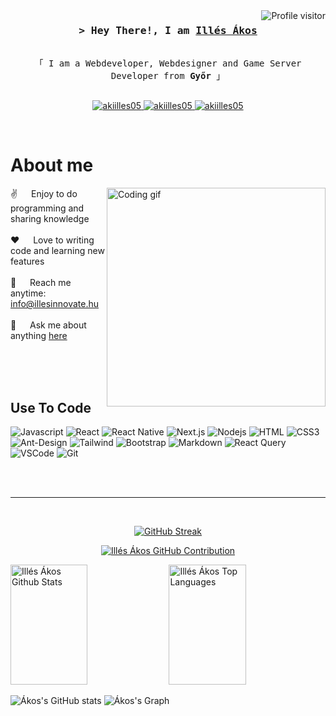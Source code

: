 <!--
<h2 align="center">
  Welcome to Al Siam World!
  <img src="https://media.giphy.com/media/hvRJCLFzcasrR4ia7z/giphy.gif" width="28">
</h2>
-->

<!--
<p align="center">
  <a href="https://github.com/akiilles05"><img src="https://readme-typing-svg.herokuapp.com/?lines=Self%20Taught%20Programmer;Front%20End%20Developer;1.5%2B%20years%20of%20coding%20experience;Always%20learning%20new%20things&center=true&width=380&height=45"></a>
</p>

 -->

<a href="https://komarev.com/ghpvc/?username=akiilles05">
  <img align="right" src="https://komarev.com/ghpvc/?username=akiilles05&label=Visitors&color=0e75b6&style=flat" alt="Profile visitor" />
</a>


<!-- Intro  -->
<h3 align="center">
        <samp>&gt; Hey There!, I am
                <b><a target="_blank" href="https://illesinnovate.hu">Illés Ákos</a></b>
        </samp>
</h3>


<p align="center">
  <samp>
    <br>
    「 I am a Webdeveloper, Webdesigner and Game Server Developer from <b>Győr</b> 」
    <br>
    <br>
  </samp>
</p>

<p align="center">
 <a href="https://illesinnovate.hu" target="blank">
  <img src="https://img.shields.io/badge/Website-DC143C?style=for-the-badge&logo=medium&logoColor=white" alt="akiilles05" />
 </a>
 <a href="www.linkedin.com/in/akosilles" target="_blank">
  <img src="https://img.shields.io/badge/LinkedIn-0077B5?style=for-the-badge&logo=linkedin&logoColor=white" alt="akiilles05"/>
 </a>
 <!-- <a href="https://dev.to/akiilles05" target="_blank">
  <img src="https://img.shields.io/badge/dev.to-0A0A0A?style=for-the-badge&logo=dev.to&logoColor=white" alt="akiilles05" />
 </a> -->
 <!-- <a href="https://instagram.com/akiilles05" target="_blank">
  <img src="https://img.shields.io/badge/Instagram-fe4164?style=for-the-badge&logo=instagram&logoColor=white" alt="akiilles05" />
 </a>  -->
 <a href="https://www.facebook.com/illesinnovate" target="_blank">
  <img src="https://img.shields.io/badge/Facebook-20BEFF?&style=for-the-badge&logo=facebook&logoColor=white" alt="akiilles05"  />
  </a> 
</p>
<br />

<!-- About Section -->
 # About me
 
<p>
 <img align="right" width="350" src="/assets/programmer.gif" alt="Coding gif" />
  
 ✌️ &emsp; Enjoy to do programming and sharing knowledge <br/><br/>
 ❤️ &emsp; Love to writing code and learning new features<br/><br/>
 📧 &emsp; Reach me anytime: info@illesinnovate.hu<br/><br/>
 💬 &emsp; Ask me about anything [here](https://www.illesinnovate.hu/contact)

</p>

<br/>
<br/>
<br/>

## Use To Code

![Javascript](https://img.shields.io/badge/Javascript-F0DB4F?style=for-the-badge&labelColor=black&logo=javascript&logoColor=F0DB4F)
![React](https://img.shields.io/badge/-React-61DBFB?style=for-the-badge&labelColor=black&logo=react&logoColor=61DBFB)
![React Native](https://img.shields.io/badge/React_Native-20232A?style=for-the-badge&logo=react&logoColor=61DAFB)
![Next.js](https://img.shields.io/badge/next.js-000000?style=for-the-badge&logo=nextdotjs&logoColor=white)
![Nodejs](https://img.shields.io/badge/Nodejs-3C873A?style=for-the-badge&labelColor=black&logo=node.js&logoColor=3C873A)
![HTML](https://img.shields.io/badge/HTML5-E34F26?style=for-the-badge&logo=html5&logoColor=white)
![CSS3](https://img.shields.io/badge/CSS3-1572B6?style=for-the-badge&logo=css3&logoColor=white)
![Ant-Design](https://img.shields.io/badge/AntDesign-0170FE?style=for-the-badge&logo=antdesign&logoColor=white)
![Tailwind](https://img.shields.io/badge/Tailwind_CSS-092749?style=for-the-badge&logo=tailwindcss&logoColor=06B6D4&labelColor=000000)
![Bootstrap](https://img.shields.io/badge/Bootstrap-563D7C?style=for-the-badge&logo=bootstrap&logoColor=white)
![Markdown](https://img.shields.io/badge/Markdown-000000?style=for-the-badge&logo=markdown&logoColor=white)
![React Query](https://img.shields.io/badge/-React_Query-FF4154?style=for-the-badge&logo=react%20query&logoColor=white)
![VSCode](https://img.shields.io/badge/Visual_Studio-0078d7?style=for-the-badge&logo=visual%20studio&logoColor=white)
![Git](https://img.shields.io/badge/Git-F05032?style=for-the-badge&logo=git&logoColor=white)

<br/>

<!-- ## Top Open Source -
[![Web Projects](https://github-readme-stats.vercel.app/api/pin/?username=akiilles05&repo=web-projects&border_color=7F3FBF&bg_color=0D1117&title_color=C9D1D9&text_color=8B949E&icon_color=7F3FBF)](https://github.com/akiilles05/web-projects)
[![Al Folio](https://github-readme-stats.vercel.app/api/pin/?username=akiilles05&repo=al-folio&border_color=7F3FBF&bg_color=0D1117&title_color=C9D1D9&text_color=8B949E&icon_color=7F3FBF)](https://github.com/akiilles05/al-folio)
[![Al Siam Readme](https://github-readme-stats.vercel.app/api/pin/?username=akiilles05&repo=akiilles05&border_color=7F3FBF&bg_color=0D1117&title_color=C9D1D9&text_color=8B949E&icon_color=7F3FBF)](https://github.com/akiilles05/akiilles05)
[![Al Siam Teminal](https://github-readme-stats.vercel.app/api/pin/?username=akiilles05&repo=akiilles05.github.io&border_color=7F3FBF&bg_color=0D1117&title_color=C9D1D9&text_color=8B949E&icon_color=7F3FBF)](https://github.com/akiilles05/akiilles05.github.io) -->
<!-- 
<p align="left">
  <a href="https://github.com/akiilles05?tab=repositories" target="_blank"><img alt="All Repositories" title="All Repositories" src="https://img.shields.io/badge/-All%20Repos-2962FF?style=for-the-badge&logo=koding&logoColor=white"/></a>
</p> -->

<br/>
<hr/>
<br/>


<p align="center">
  <a href="https://git.io/streak-stats"><img src="https://github-readme-streak-stats.herokuapp.com?user=akiilles05&theme=radical" alt="GitHub Streak" /></a>
</p>

<p align="center">
  <a href="https://github.com/akiilles05">
    <img src="http://github-profile-summary-cards.vercel.app/api/cards/profile-details?username=akiilles05&theme=radical" alt="Illés Ákos GitHub Contribution"/>
  </a>
</p>

<a> 
    <a href="https://github.com/akiilles05"><img alt="Illés Ákos Github Stats" src="http://github-profile-summary-cards.vercel.app/api/cards/stats?username=akiilles05&theme=radical" height="192px" width="49.5%"/></a>
  <a href="https://github.com/akiilles05"><img alt="Illés Ákos Top Languages" src="https://github-readme-stats.vercel.app/api/top-langs/?username=akiilles05&layout=compact&theme=radical" height="192px" width="49.5%"/></a>
  <br/>
</a>


![Ákos's GitHub stats](https://github-readme-stats.vercel.app/api?username=akiilles05&show_icons=true&theme=transparent)
  ![Ákos's Graph](https://github-readme-activity-graph.vercel.app/graph?username=akiilles05&custom_title=Al%20Siam's%20GitHub%20Activity%20Graph&bg_color=0D1117&color=7F3FBF&line=7F3FBF&point=7F3FBF&area_color=FFFFFF&title_color=FFFFFF&area=true)
